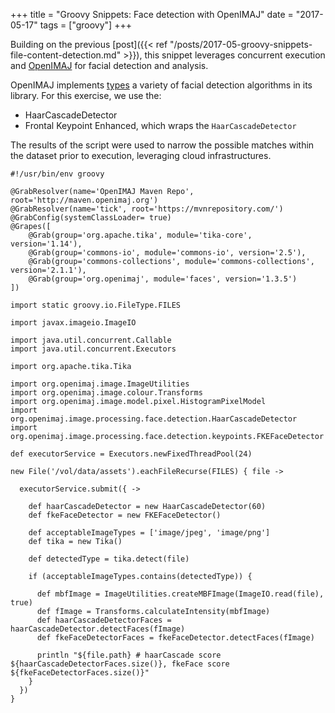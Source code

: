 +++
title = "Groovy Snippets: Face detection with OpenIMAJ"
date = "2017-05-17"
tags = ["groovy"]
+++

Building on the previous [post]({{< ref "/posts/2017-05-groovy-snippets-file-content-detection.md" >}}), this snippet leverages concurrent
execution and [OpenIMAJ](http://openimaj.org) for facial detection and analysis.

OpenIMAJ implements [types](http://openimaj.org/tutorial/pt07.html) a variety of facial
detection algorithms in its library. For this exercise, we use the:

- HaarCascadeDetector
- Frontal Keypoint Enhanced, which wraps the `HaarCascadeDetector`

The results of the script were used to narrow the possible matches within the dataset prior
to execution, leveraging cloud infrastructures.

```
#!/usr/bin/env groovy

@GrabResolver(name='OpenIMAJ Maven Repo', root='http://maven.openimaj.org')
@GrabResolver(name='tick', root='https://mvnrepository.com/')
@GrabConfig(systemClassLoader= true)
@Grapes([
    @Grab(group='org.apache.tika', module='tika-core', version='1.14'),
    @Grab(group='commons-io', module='commons-io', version='2.5'),
    @Grab(group='commons-collections', module='commons-collections', version='2.1.1'),
    @Grab(group='org.openimaj', module='faces', version='1.3.5')
])

import static groovy.io.FileType.FILES

import javax.imageio.ImageIO

import java.util.concurrent.Callable
import java.util.concurrent.Executors

import org.apache.tika.Tika

import org.openimaj.image.ImageUtilities
import org.openimaj.image.colour.Transforms
import org.openimaj.image.model.pixel.HistogramPixelModel
import org.openimaj.image.processing.face.detection.HaarCascadeDetector
import org.openimaj.image.processing.face.detection.keypoints.FKEFaceDetector

def executorService = Executors.newFixedThreadPool(24)

new File('/vol/data/assets').eachFileRecurse(FILES) { file ->

  executorService.submit({ ->

    def haarCascadeDetector = new HaarCascadeDetector(60)
    def fkeFaceDetector = new FKEFaceDetector()

    def acceptableImageTypes = ['image/jpeg', 'image/png']
    def tika = new Tika()

    def detectedType = tika.detect(file)

    if (acceptableImageTypes.contains(detectedType)) {

      def mbfImage = ImageUtilities.createMBFImage(ImageIO.read(file), true)
      def fImage = Transforms.calculateIntensity(mbfImage)
      def haarCascadeDetectorFaces = haarCascadeDetector.detectFaces(fImage)
      def fkeFaceDetectorFaces = fkeFaceDetector.detectFaces(fImage)

      println "${file.path} # haarCascade score ${haarCascadeDetectorFaces.size()}, fkeFace score ${fkeFaceDetectorFaces.size()}"
    }
  })
}
```
